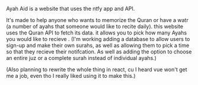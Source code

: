 Ayah Aid is a website that uses the ntfy app and API.

It's made to help anyone who wants to memorize the Quran or have a watr (a number of ayahs that someone would like to recite daily).
this website uses the Quran API to fetch its data. 
it allows you to pick how many Ayahs you would like to recieve .
(I'm working adding a database to allow users to sign-up and make their own surahs, as well as allowing them to pick a time so that they recieve their notifcation. As well as adding the option to choose an entire juz or a complete surah instead of individual ayahs.)

(Also planning to rewrite the whole thing in react, cu I heard vue won't get me a job, even tho I really liked using it to make this.)

